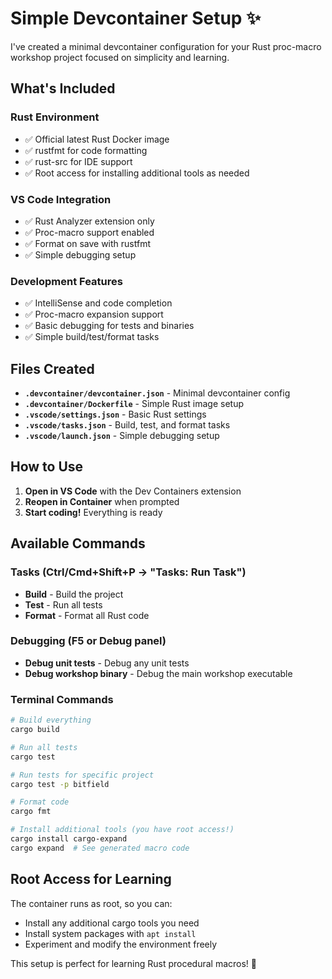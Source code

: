 # Simple Devcontainer Setup ✨

I've created a minimal devcontainer configuration for your Rust proc-macro workshop project focused on simplicity and learning.

## What's Included

### Rust Environment
- ✅ Official latest Rust Docker image
- ✅ rustfmt for code formatting
- ✅ rust-src for IDE support
- ✅ Root access for installing additional tools as needed

### VS Code Integration
- ✅ Rust Analyzer extension only
- ✅ Proc-macro support enabled
- ✅ Format on save with rustfmt
- ✅ Simple debugging setup

### Development Features
- ✅ IntelliSense and code completion
- ✅ Proc-macro expansion support
- ✅ Basic debugging for tests and binaries
- ✅ Simple build/test/format tasks

## Files Created

- **`.devcontainer/devcontainer.json`** - Minimal devcontainer config
- **`.devcontainer/Dockerfile`** - Simple Rust image setup
- **`.vscode/settings.json`** - Basic Rust settings
- **`.vscode/tasks.json`** - Build, test, and format tasks
- **`.vscode/launch.json`** - Simple debugging setup

## How to Use

1. **Open in VS Code** with the Dev Containers extension
2. **Reopen in Container** when prompted
3. **Start coding!** Everything is ready

## Available Commands

### Tasks (Ctrl/Cmd+Shift+P → "Tasks: Run Task")
- **Build** - Build the project
- **Test** - Run all tests
- **Format** - Format all Rust code

### Debugging (F5 or Debug panel)
- **Debug unit tests** - Debug any unit tests
- **Debug workshop binary** - Debug the main workshop executable

### Terminal Commands
```bash
# Build everything
cargo build

# Run all tests
cargo test

# Run tests for specific project
cargo test -p bitfield

# Format code
cargo fmt

# Install additional tools (you have root access!)
cargo install cargo-expand
cargo expand  # See generated macro code
```

## Root Access for Learning

The container runs as root, so you can:
- Install any additional cargo tools you need
- Install system packages with `apt install`
- Experiment and modify the environment freely

This setup is perfect for learning Rust procedural macros! 🦀
